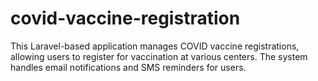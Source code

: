 # covid-vaccine-registration
This Laravel-based application manages COVID vaccine registrations, allowing users to register for vaccination at various centers. The system handles email notifications and SMS reminders for users.
